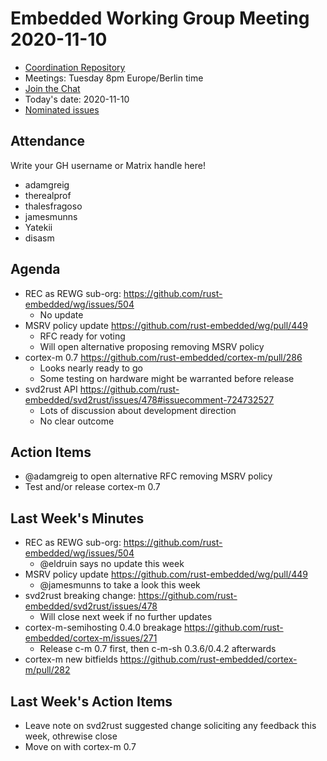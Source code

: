 # Embedded Working Group Meeting 2020-11-10

* [Coordination Repository]
* Meetings: Tuesday 8pm Europe/Berlin time
* [Join the Chat]
* Today's date: 2020-11-10
* [Nominated issues](https://github.com/search?q=org%3Arust-embedded+label%3Anominated+is%3Aopen&type=Issues)

[Coordination Repository]: https://github.com/rust-embedded/wg
[Join the Chat]: https://riot.im/app/#/room/#rust-embedded:matrix.org

## Attendance

Write your GH username or Matrix handle here!

* adamgreig
* therealprof
* thalesfragoso
* jamesmunns
* Yatekii
* disasm

## Agenda

* REC as REWG sub-org: https://github.com/rust-embedded/wg/issues/504
    * No update
* MSRV policy update https://github.com/rust-embedded/wg/pull/449
    * RFC ready for voting
    * Will open alternative proposing removing MSRV policy
* cortex-m 0.7 https://github.com/rust-embedded/cortex-m/pull/286
    * Looks nearly ready to go
    * Some testing on hardware might be warranted before release
* svd2rust API https://github.com/rust-embedded/svd2rust/issues/478#issuecomment-724732527
    * Lots of discussion about development direction
    * No clear outcome


## Action Items

* @adamgreig to open alternative RFC removing MSRV policy
* Test and/or release cortex-m 0.7

## Last Week's Minutes

* REC as REWG sub-org: https://github.com/rust-embedded/wg/issues/504
    * @eldruin says no update this week
* MSRV policy update https://github.com/rust-embedded/wg/pull/449
    * @jamesmunns to take a look this week
* svd2rust breaking change: https://github.com/rust-embedded/svd2rust/issues/478
    * Will close next week if no further updates
* cortex-m-semihosting 0.4.0 breakage https://github.com/rust-embedded/cortex-m/issues/271
    * Release c-m 0.7 first, then c-m-sh 0.3.6/0.4.2 afterwards
* cortex-m new bitfields https://github.com/rust-embedded/cortex-m/pull/282

## Last Week's Action Items

* Leave note on svd2rust suggested change soliciting any feedback this week, othrewise close
* Move on with cortex-m 0.7
